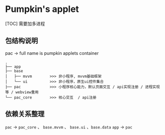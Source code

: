 # Pumpkin's applet

[TOC]
需要加多进程

## 包结构说明

pac -> full name is pumpkin applets container

```
.
├── app
├── base
│   ├── mvvm        >>> 非小程序, mvvm基础框架
│   └── ui          >>> 非小程序，原生ui控件集合
├── pac             >>> 小程序核心能力，默认页面交互 / api实现注册 / 进程实现等 / webview重用
└── pac_core        >>> 核心交互  / api注册 
```

## 依赖关系整理

`pac` -> `pac_core` 、 `base.mvvm` 、 `base.ui` 、`base.data`
`app` -> `pac`

